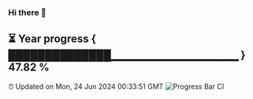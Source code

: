 ### Hi there 👋
⏳ Year progress { ██████████████▁▁▁▁▁▁▁▁▁▁▁▁▁▁▁▁ } 47.82 %
---
⏰ Updated on Mon, 24 Jun 2024 00:33:51 GMT
![Progress Bar CI](https://github.com/Moyi321/Moyi321/workflows/Progress%20Bar%20CI/badge.svg)

